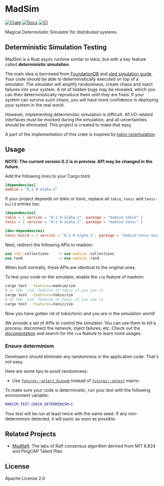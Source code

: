 # MadSim

[![Crate](https://img.shields.io/crates/v/madsim.svg)](https://crates.io/crates/madsim)
[![Docs](https://docs.rs/madsim/badge.svg)](https://docs.rs/madsim)
[![CI](https://github.com/madsys-dev/madsim/workflows/CI/badge.svg?branch=main)](https://github.com/madsys-dev/madsim/actions)

Magical Deterministic Simulator for distributed systems.

## Deterministic Simulation Testing

MadSim is a Rust async runtime similar to tokio, but with a key feature called **deterministic simulation**.

The main idea is borrowed from [FoundationDB](https://www.youtube.com/watch?v=4fFDFbi3toc) and [sled simulation guide](https://sled.rs/simulation.html).
Your code should be able to deterministically executed on top of a simulator.
The simulator will amplify randomness, create chaos and inject failures into your system.
A lot of hidden bugs may be revealed, which you can then deterministically reproduce them until they are fixed.
If your system can survive such chaos, you will have more confidence in deploying your system in the real world.

However, implementing deterministic simulation is difficult.
All I/O-related interfaces must be mocked during the simulation, and all uncertainties should be eliminated.
This project is created to make that easy.

A part of the implementation of this crate is inspired by [tokio-rs/simulation](https://github.com/tokio-rs/simulation).

## Usage

**NOTE: The current version 0.2 is in preview. API may be changed in the future.**

Add the following lines to your Cargo.toml:

```toml
[dependencies]
madsim = "0.2.0-alpha.2"
```

If your project depends on tokio or tonic, replace all `tokio`, `tonic` and `tonic-build` entries too:

```toml
[dependencies]
tokio = { version = "0.2.0-alpha.2", package = "madsim-tokio" }
tonic = { version = "0.2.0-alpha.2", package = "madsim-tonic" }

[dev-dependencies]
tonic-build = { version = "0.2.0-alpha.1", package = "madsim-tonic-build" }
```

Next, redirect the following APIs to madsim:

```rust
use std::collections    -> use madsim::collections
use rand                -> use madsim::rand
```

When built normally, these APIs are identical to the original ones.

To test your code on the simulator, enable the `sim` feature of madsim:

```sh
cargo test --features=madsim/sim
# or the `sim` feature of tokio if you use it
cargo test --features=tokio/sim
# or the `sim` feature of tonic if you use it
cargo test --features=tonic/sim
```

Now you have gotten rid of tokio/tonic and you are in the simulation world!

We provide a set of APIs to control the simulator. You can use them to kill a process, disconnect the network, inject failures, etc.
Check out the [documentation](https://docs.rs/madsim) and search for the `sim` feature to learn more usages.

### Ensure determinism

Developers should eliminate any randomness in the application code. That's not easy.

Here are some tips to avoid randomness:

* Use [`futures::select_biased`][select_biased] instead of [`futures::select`][select] macro.

[select_biased]: https://docs.rs/futures/0.3.21/futures/macro.select_biased.html
[select]: https://docs.rs/futures/0.3.21/futures/macro.select.html

To make sure your code is deterministic, run your test with the following environment variable:

```sh
MADSIM_TEST_CHECK_DETERMINISM=1
```

Your test will be run at least twice with the same seed. If any non-determinism detected, it will panic as soon as possible.

## Related Projects

* [MadRaft](https://github.com/madsys-dev/madraft): The labs of Raft consensus algorithm derived from MIT 6.824 and PingCAP Talent Plan.

## License

Apache License 2.0
